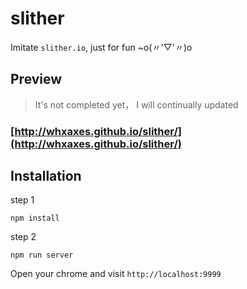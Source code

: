 # slither

Imitate `slither.io`, just for fun ~o(〃'▽'〃)o

## Preview

> It's not completed yet， I will continually updated

### [http://whxaxes.github.io/slither/](http://whxaxes.github.io/slither/)

## Installation 

step 1
```
npm install
```
step 2
```
npm run server
```

Open your chrome and visit `http://localhost:9999`
